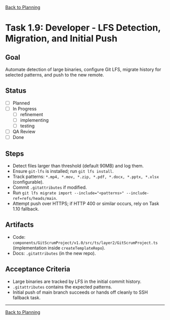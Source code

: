 [Back to Planning](./planning.md)

# Task 1.9: Developer - LFS Detection, Migration, and Initial Push

## Goal
Automate detection of large binaries, configure Git LFS, migrate history for selected patterns, and push to the new remote.

## Status
- [ ] Planned
- [ ] In Progress
  - [ ] refinement
  - [ ] implementing
  - [ ] testing
- [ ] QA Review
- [ ] Done

## Steps
- Detect files larger than threshold (default 90MB) and log them.
- Ensure `git-lfs` is installed; run `git lfs install`.
- Track patterns: `*.mp4, *.mov, *.zip, *.pdf, *.docx, *.pptx, *.xlsx` (configurable).
- Commit `.gitattributes` if modified.
- Run `git lfs migrate import --include="<patterns>" --include-ref=refs/heads/main`.
- Attempt push over HTTPS; if HTTP 400 or similar occurs, rely on Task 1.10 fallback.

## Artifacts
- Code: `components/GitScrumProject/v1.0/src/ts/layer2/GitScrumProject.ts` (implementation inside `createTemplateRepo`).
- Docs: `.gitattributes` (in the new repo).

## Acceptance Criteria
- Large binaries are tracked by LFS in the initial commit history.
- `.gitattributes` contains the expected patterns.
- Initial push of main branch succeeds or hands off cleanly to SSH fallback task.

---

[Back to Planning](./planning.md)



